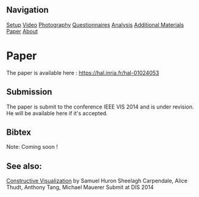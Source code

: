 ## Navigation 

[Setup](setup.md)
[Video](videos.md)
[Photography](photographies.md)
[Questionnaires](questionnaires.md)
[Analysis](analysis.md)
[Additional Materials](additional.md)
[Paper](paper.md)
[About](about.md)
# Paper 

The paper is available here : https://hal.inria.fr/hal-01024053

## Submission 

The paper is submit to the conference IEEE VIS 2014 and is under revision.
He will be available here if it's accepted.

## Bibtex

Note: Coming soon !



## See also: 

[Constructive Visualization](http://hal.inria.fr/index.php?action_todo=search&view_this_doc=hal-00978437&version=1&halsid=o61js94da8749nrctsmst1t3e2) by Samuel Huron Sheelagh Carpendale, Alice Thudt, Anthony Tang, Michael Mauerer Submit at DIS 2014


<!--
## Previous paper by same authors on closes thematics

 * On construction paradygme by Samuel Huron 
 	*  
 * On tangibles visualization by Yvonne Jansen 
 	* 
 * On Visual representation by Sheelagh Carpendale
-->
